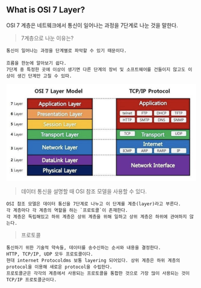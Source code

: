 ## What is OSI 7 Layer?

OSI 7 계층은 네트웨크에서 통신이 일어나는 과정을 7단계로 나눈 것을 말한다.

> 7계층으로 나눈 이유는?

    통신이 일어나는 과정을 단계별로 파악할 수 있기 때문이다.

    흐름을 한눈에 알아보기 쉽다.
    7단계 중 특정한 곳에 이상이 생기면 다른 단계의 장비 및 소프트웨어를 건들이지 않고도 이상이 생긴 단계만 고칠 수 있따.

<img src= "../IMG/osi_7_layer.png" width="600px"></img>

> 데이터 통신을 설명할 때 OSI 참조 모델을 사용할 수 있다.

    OSI 참조 모델은 데이터 통신을 7단계로 나누고 이 단계를 계층(layer)라고 부른다.
    각 계층마다 각 계층의 역할을 하는 `프로토콜`이 존재한다.
    각 계층은 독립해있고 하위 계층은 상위 계층을 위해 일하고 상위 계층은 하위에 관여하지 않는다.

> 프로토콜

    통신하기 위한 기술적 약속들, 데이터를 송수신하는 순서와 내용을 결정한다.
    HTTP, TCP/IP, UDP 모두 프로토콜이다.
    현대 internet Protocoldms 보통 layering 되어있다. 상위 계층은 하위 계층의 protocol을 이용해 새로운 protocol을 수립한다.
    프로토콜군은 각각의 계층에서 사용되는 프로토콜을 통합한 것으로 가장 많이 사용되는 것이 TCP/IP 프로토콜군이다.
